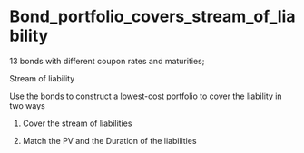 # Bond_portfolio_covers_stream_of_liability

13 bonds with different coupon rates and maturities;

Stream of liability

Use the bonds to construct a lowest-cost portfolio to cover the liability in two ways

1. Cover the stream of liabilities

2. Match the PV and the Duration of the liabilities
